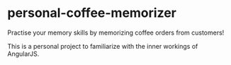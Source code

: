 # personal-coffee-memorizer
Practise your memory skills by memorizing coffee orders from customers!

This is a personal project to familiarize with the inner workings of AngularJS.
